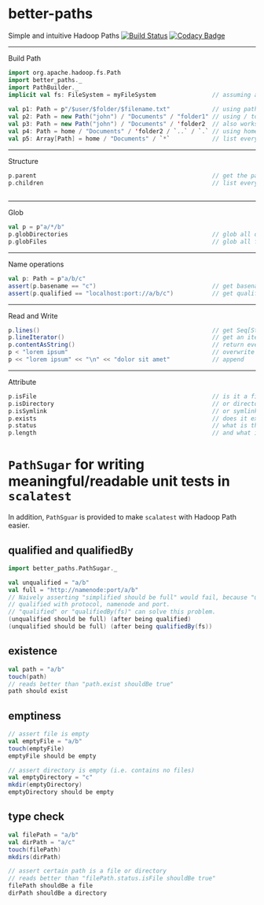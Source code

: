 # better-paths
Simple and intuitive Hadoop Paths
[![Build Status](https://travis-ci.org/kchenphy/better-paths.svg?branch=master)](https://travis-ci.org/kchenphy/better-paths)
[![Codacy Badge](https://api.codacy.com/project/badge/Grade/f54f8123f54c4426ba6bf32afd483604)](https://www.codacy.com/app/kchenphy/better-paths?utm_source=github.com&amp;utm_medium=referral&amp;utm_content=kchenphy/better-paths&amp;utm_campaign=Badge_Grade)

-------
Build Path

```scala                                                          
import org.apache.hadoop.fs.Path                          
import better_paths._                                     
import PathBuilder._                                      
implicit val fs: FileSystem = myFileSystem                // assuming an implicit file system defined
                                                          
val p1: Path = p"/$user/$folder/$filename.txt"            // using path interpolator
val p2: Path = new Path("john") / "Documents" / "folder1" // using / to build path
val p3: Path = new Path("john") / "Documents" / 'folder2  // also works with symbol 
val p4: Path = home / "Documents" / 'folder2 / `..` / `.` // using home, . and ..
val p5: Array[Path] = home / "Documents" / `*`            // list every path
```                                                       
                                                          
-------                                                   
Structure                                                 
                                                          
```scala                                                  
p.parent                                                  // get the parent
p.children                                                // list every path under p, same as p / `*`
                                                          
```                                                       
                                                          
-------                                                   
Glob                                                      
                                                          
```scala                                                  
val p = p"a/*/b"                                          
p.globDirectories                                         // glob all directories
p.globFiles                                               // glob all files
```                                                       
                                                          
-------                                                   
Name operations                                           
                                                          
```scala                                                  
val p: Path = p"a/b/c"                                    
assert(p.basename == "c")                                 // get basename
assert(p.qualified == "localhost:port://a/b/c")           // get qualified by filesystem
```                                                       
                                                          
                                                          
-------                                                   
Read and Write                                            
                                                          
```scala                                                  
p.lines()                                                 // get Seq[String] for all lines
p.lineIterator()                                          // get an iterator of String
p.contentAsString()                                       // return everything concatenated
p < "lorem ipsum"                                         // overwrite
p << "lorem ipsum" << "\n" << "dolor sit amet"            // append
```                                                       
                                                          
                                                          
------                                                    
Attribute                                                 
```scala                                                  
p.isFile                                                  // is it a file
p.isDirectory                                             // or directory
p.isSymlink                                               // or symlink?
p.exists                                                  // does it exist?
p.status                                                  // what is the FileStatus?
p.length                                                  // and what is the length?
```

# `PathSugar` for writing meaningful/readable unit tests in `scalatest`
In addition, `PathSguar` is provided to make `scalatest` with Hadoop Path easier.

## qualified and qualifiedBy
```scala
import better_paths.PathSugar._

val unqualified = "a/b"
val full = "http://namenode:port/a/b"
// Naively asserting "simplified should be full" would fail, because "unqualified" is not 
// qualified with protocol, namenode and port.
// "qualified" or "qualifiedBy(fs)" can solve this problem.  
(unqualified should be full) (after being qualified)
(unqualified should be full) (after being qualifiedBy(fs))
```

## existence
```scala
val path = "a/b"
touch(path)
// reads better than "path.exist shouldBe true"
path should exist
```

## emptiness
```scala
// assert file is empty
val emptyFile = "a/b"
touch(emptyFile)
emptyFile should be empty

// assert directory is empty (i.e. contains no files)
val emptyDirectory = "c"
mkdir(emptyDirectory)
emptyDirectory should be empty
```

## type check
```scala
val filePath = "a/b"
val dirPath = "a/c"
touch(filePath)
mkdirs(dirPath)

// assert certain path is a file or directory
// reads better than "filePath.status.isFile shouldBe true"
filePath shouldBe a file
dirPath shouldBe a directory
```
